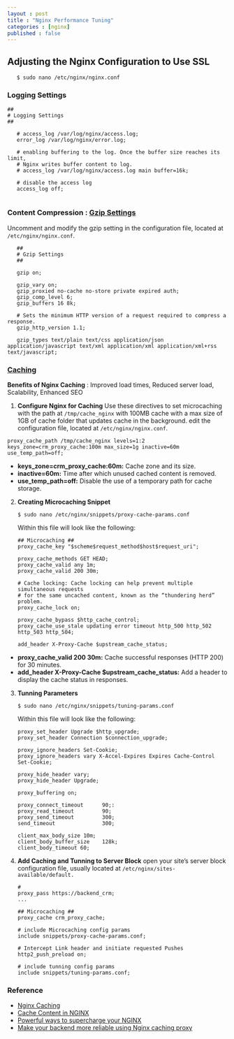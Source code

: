 ```yaml
---
layout : post
title : "Nginx Performance Tuning"
categories : [nginx]
published : false
---
```


## Adjusting the Nginx Configuration to Use SSL
```shell
   $ sudo nano /etc/nginx/nginx.conf
```

### Logging Settings
```
##
# Logging Settings
##

   # access_log /var/log/nginx/access.log;
   error_log /var/log/nginx/error.log;

   # enabling buffering to the log. Once the buffer size reaches its limit, 
   # Nginx writes buffer content to log. 
   # access_log /var/log/nginx/access.log main buffer=16k;

   # disable the access log
   access_log off;
   
```

### Content Compression : [Gzip Settings](https://docs.nginx.com/nginx/admin-guide/web-server/compression/)
Uncomment and modify the gzip setting in the configuration file, located at `/etc/nginx/nginx.conf`. 
```
   ##
   # Gzip Settings
   ##

   gzip on;

   gzip_vary on;
   gzip_proxied no-cache no-store private expired auth;
   gzip_comp_level 6;
   gzip_buffers 16 8k;

   # Sets the minimum HTTP version of a request required to compress a response.
   gzip_http_version 1.1;

   gzip_types text/plain text/css application/json application/javascript text/xml application/xml application/xml+rss text/javascript;
```

### [Caching](https://tecadmin.net/boosting-websites-performance-with-nginx-caching/) 

**Benefits of Nginx Caching** : Improved load times, Reduced server load, Scalability, Enhanced SEO

1. **Configure Nginx for Caching**
Use these directives to set microcaching with the path at `/tmp/cache_nginx` with 100MB cache with a max size of 1GB of cache folder that updates cache in the background. 
edit the configuration file, located at `/etc/nginx/nginx.conf`. 
```
proxy_cache_path /tmp/cache_nginx levels=1:2 keys_zone=crm_proxy_cache:100m max_size=1g inactive=60m use_temp_path=off;
```
* **keys_zone=crm_proxy_cache:60m:** Cache zone and its size. 
* **inactive=60m:** Time after which unused cached content is removed. 
* **use_temp_path=off:** Disable the use of a temporary path for cache storage.

2. **Creating Microcaching Snippet**

   ```shell
   $ sudo nano /etc/nginx/snippets/proxy-cache-params.conf
   ```
   Within this file will look like the following:
   ```
   ## Microcaching ##
   proxy_cache_key "$scheme$request_method$host$request_uri";

   proxy_cache_methods GET HEAD;
   proxy_cache_valid any 1m;
   proxy_cache_valid 200 30m;
      
   # Cache locking: Cache locking can help prevent multiple simultaneous requests 
   # for the same uncached content, known as the “thundering herd” problem.
   proxy_cache_lock on;

   proxy_cache_bypass $http_cache_control;
   proxy_cache_use_stale updating error timeout http_500 http_502 http_503 http_504;

   add_header X-Proxy-Cache $upstream_cache_status;
   ```

* **proxy_cache_valid 200 30m:** Cache successful responses (HTTP 200) for 30 minutes.
* **add_header X-Proxy-Cache $upstream_cache_status:** Add a header to display the cache status in responses.

3. **Tunning Parameters**
   ```shell
   $ sudo nano /etc/nginx/snippets/tuning-params.conf
   ```
   Within this file will look like the following:
   ```
   proxy_set_header Upgrade $http_upgrade;
   proxy_set_header Connection $connection_upgrade;
   
   proxy_ignore_headers Set-Cookie;
   proxy_ignore_headers vary X-Accel-Expires Expires Cache-Control  Set-Cookie;

   proxy_hide_header vary;
   proxy_hide_header Upgrade;

   proxy_buffering on;

   proxy_connect_timeout      90;:
   proxy_read_timeout         90;
   proxy_send_timeout         300;
   send_timeout               300;

   client_max_body_size 10m;
   client_body_buffer_size    128k;
   client_body_timeout 60;
   ```

4. **Add Caching and Tunning to Server Block** open your site’s server block configuration file, usually located at `/etc/nginx/sites-available/default.` 

   ```
   #
   proxy_pass https://backend_crm;
   ...

   ## Microcaching ##
   proxy_cache crm_proxy_cache;

   # include Microcaching config params
   include snippets/proxy-cache-params.conf;

   # Intercept Link header and initiate requested Pushes
   http2_push_preload on;

   # include tunning config params
   include snippets/tuning-params.conf;

   ```


### Reference
* [Nginx Caching](https://www.oreilly.com/library/view/nginx-cookbook/9781492049098/ch04.html)
* [Cache Content in NGINX](https://www.tecmint.com/cache-content-with-nginx/)
* [Powerful ways to supercharge your NGINX](https://www.freecodecamp.org/news/powerful-ways-to-supercharge-your-nginx-server-and-improve-its-performance-a8afdbfde64d/)
* [Make your backend more reliable using Nginx caching proxy](https://www.sheshbabu.com/posts/nginx-caching-proxy/)

